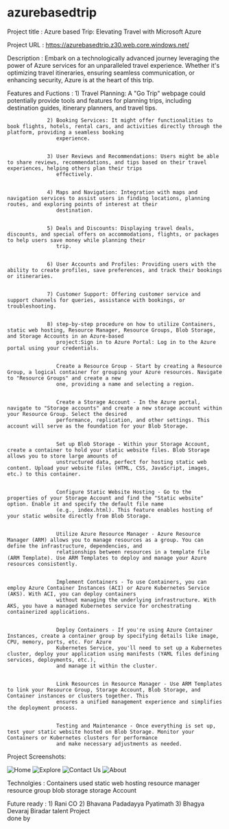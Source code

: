 # azurebasedtrip
Project title  : Azure based Trip: Elevating Travel with Microsoft Azure

Project URL    : https://azurebasedtrip.z30.web.core.windows.net/

Description    : Embark on a technologically advanced journey leveraging the power of Azure services for an unparalleled travel experience. 
                 Whether it's optimizing travel itineraries, ensuring seamless communication, or enhancing security, Azure is at the heart 
                 of this trip.
                 
Features and
Fuctions       : 1) Travel Planning: A "Go Trip" webpage could potentially provide tools and features for planning trips, including destination guides, itinerary planners, and travel 
                    tips.

                    
                 2) Booking Services: It might offer functionalities to book flights, hotels, rental cars, and activities directly through the platform, providing a seamless booking 
                    experience.

                    
                 3) User Reviews and Recommendations: Users might be able to share reviews, recommendations, and tips based on their travel experiences, helping others plan their trips 
                    effectively.

                    
                 4) Maps and Navigation: Integration with maps and navigation services to assist users in finding locations, planning routes, and exploring points of interest at their 
                    destination.

                    
                 5) Deals and Discounts: Displaying travel deals, discounts, and special offers on accommodations, flights, or packages to help users save money while planning their 
                    trip.

                    
                 6) User Accounts and Profiles: Providing users with the ability to create profiles, save preferences, and track their bookings or itineraries.

                 
                 7) Customer Support: Offering customer service and support channels for queries, assistance with bookings, or troubleshooting. 

                 
                 8) step-by-step procedure on how to utilize Containers, static web hosting, Resource Manager, Resource Groups, Blob Storage, and Storage Accounts in an Azure-based 
                    project:Sign in to Azure Portal: Log in to the Azure portal using your credentials.

                    
                    Create a Resource Group - Start by creating a Resource Group, a logical container for grouping your Azure resources. Navigate to "Resource Groups" and create a new 
                    one, providing a name and selecting a region.

                     
                    Create a Storage Account - In the Azure portal, navigate to "Storage accounts" and create a new storage account within your Resource Group. Select the desired 
                    performance, replication, and other settings. This account will serve as the foundation for your Blob Storage.

                    
                    Set up Blob Storage - Within your Storage Account, create a container to hold your static website files. Blob Storage allows you to store large amounts of 
                    unstructured data, perfect for hosting static web content. Upload your website files (HTML, CSS, JavaScript, images, etc.) to this container.

                    
                    Configure Static Website Hosting - Go to the properties of your Storage Account and find the "Static website" option. Enable it and specify the default file name 
                    (e.g., index.html). This feature enables hosting of your static website directly from Blob Storage.

                    
                    Utilize Azure Resource Manager - Azure Resource Manager (ARM) allows you to manage resources as a group. You can define the infrastructure, dependencies, and 
                    relationships between resources in a template file (ARM Template). Use ARM Templates to deploy and manage your Azure resources consistently.

                    
                    Implement Containers - To use Containers, you can employ Azure Container Instances (ACI) or Azure Kubernetes Service (AKS). With ACI, you can deploy containers 
                    without managing the underlying infrastructure. With AKS, you have a managed Kubernetes service for orchestrating containerized applications.

                    
                    Deploy Containers - If you're using Azure Container Instances, create a container group by specifying details like image, CPU, memory, ports, etc. For Azure 
                    Kubernetes Service, you'll need to set up a Kubernetes cluster, deploy your application using manifests (YAML files defining services, deployments, etc.),
                    and manage it within the cluster.

                    
                    Link Resources in Resource Manager - Use ARM Templates to link your Resource Group, Storage Account, Blob Storage, and Container instances or clusters together. This 
                    ensures a unified management experience and simplifies the deployment process.

                    
                    Testing and Maintenance - Once everything is set up, test your static website hosted on Blob Storage. Monitor your Containers or Kubernetes clusters for performance 
                    and make necessary adjustments as needed.

                    
                    
                    
Project Screenshots:

![Home](https://github.com/ranico123456/azurebasedtrip/assets/149654932/df8c2b68-d8b4-44c2-98b1-7b53512df3c5)
![Explore](https://github.com/ranico123456/azurebasedtrip/assets/149654932/4b43438b-6c32-48ac-bc65-9ffc4e179341)
![Contact Us](https://github.com/ranico123456/azurebasedtrip/assets/149654932/ab5ed2b0-5a44-45c9-ba1d-e562696e5f57)
![About](https://github.com/ranico123456/azurebasedtrip/assets/149654932/a5e22e5f-0e44-49ce-a513-ed809fe383d2)

Technolgies    : Containers
used             static web hosting
                 resource manager
                 resource group
                 blob storage 
                 storage Account

Future ready   : 1) Rani CO  2) Bhavana Padadayya Pyatimath  3) Bhagya Devaraj Biradar
talent Project   
done by                         
                
